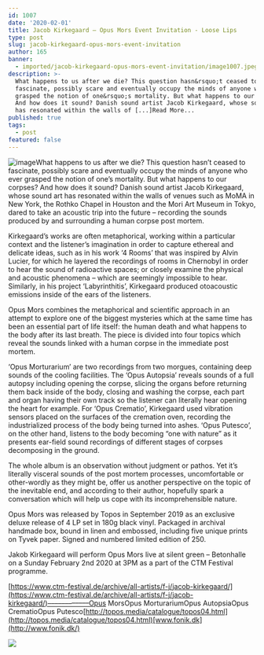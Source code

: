 ```yaml
---
id: 1007
date: '2020-02-01'
title: Jacob Kirkegaard – Opus Mors Event Invitation - Loose Lips
type: post
slug: jacob-kirkegaard-opus-mors-event-invitation
author: 165
banner:
  - imported/jacob-kirkegaard-opus-mors-event-invitation/image1007.jpeg
description: >-
  What happens to us after we die? This question hasn&rsquo;t ceased to
  fascinate, possibly scare and eventually occupy the minds of anyone who ever
  grasped the notion of one&rsquo;s mortality. But what happens to our corpses?
  And how does it sound? Danish sound artist Jacob Kirkegaard, whose sound art
  has resonated within the walls of [...]Read More...
published: true
tags:
  - post
featured: false
---
```

![image](../imported/jacob-kirkegaard-opus-mors-event-invitation/image1007.jpeg)What happens to us after we die? This question hasn’t ceased to fascinate, possibly scare and eventually occupy the minds of anyone who ever grasped the notion of one’s mortality. But what happens to our corpses? And how does it sound? Danish sound artist Jacob Kirkegaard, whose sound art has resonated within the walls of venues such as MoMA in New York, the Rothko Chapel in Houston and the Mori Art Museum in Tokyo, dared to take an acoustic trip into the future – recording the sounds produced by and surrounding a human corpse post mortem.

Kirkegaard’s works are often metaphorical, working within a particular context and the listener’s imagination in order to capture ethereal and delicate ideas, such as in his work ‘4 Rooms’ that was inspired by Alvin Lucier, for which he layered the recordings of rooms in Chernobyl in order to hear the sound of radioactive spaces; or closely examine the physical and acoustic phenomena – which are seemingly impossible to hear. Similarly, in his project ‘Labyrinthitis’, Kirkegaard produced otoacoustic emissions inside of the ears of the listeners.

[](https://www.youtube.com/watch?v=dJiYTEwBs1Q)

Opus Mors combines the metaphorical and scientific approach in an attempt to explore one of the biggest mysteries which at the same time has been an essential part of life itself: the human death and what happens to the body after its last breath. The piece is divided into four topics which reveal the sounds linked with a human corpse in the immediate post mortem.

‘Opus Morturarium’ are two recordings from two morgues, containing deep sounds of the cooling facilities. The ‘Opus Autopsia’ reveals sounds of a full autopsy including opening the corpse, slicing the organs before returning them back inside of the body, closing and washing the corpse, each part and organ having their own track so the listener can literally hear opening the heart for example. For ‘Opus Crematio’, Kirkegaard used vibration sensors placed on the surfaces of the cremation oven, recording the industrialized process of the body being turned into ashes. ‘Opus Putesco’, on the other hand, listens to the body becoming “one with nature” as it presents ear-field sound recordings of different stages of corpses decomposing in the ground.

[](https://www.youtube.com/watch?v=fEnuExjCI8E)The whole album is an observation without judgment or pathos. Yet it’s literally visceral sounds of the post mortem processes, uncomfortable or other-wordly as they might be, offer us another perspective on the topic of the inevitable end, and according to their author, hopefully spark a conversation which will help us cope with its incomprehensible nature.

Opus Mors was released by Topos in September 2019 as an exclusive deluxe release of 4 LP set in 180g black vinyl. Packaged in archival handmade box, bound in linen and embossed, including five unique prints on Tyvek paper. Signed and numbered limited edition of 250.

Jakob Kirkegaard will perform Opus Mors live at silent green – Betonhalle on a Sunday February 2nd 2020 at 3PM as a part of the CTM Festival programme.

[](https://www.ctm-festival.de/archive/all-artists/f-j/jacob-kirkegaard/)[https://www.ctm-festival.de/archive/all-artists/f-j/jacob-kirkegaard/](https://www.ctm-festival.de/archive/all-artists/f-j/jacob-kirkegaard/)––––––––––––Opus MorsOpus MorturariumOpus AutopsiaOpus CrematioOpus Putesco[](http://topos.media/catalogue/topos04.html)[http://topos.media/catalogue/topos04.html](http://topos.media/catalogue/topos04.html)[www.fonik.dk](http://www.fonik.dk/)

![](/wp-content/uploads/live/img/wysiwyg/5e34b376dc67b.jpg)